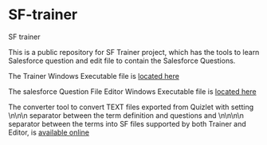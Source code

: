 # SF-trainer
SF trainer

This is a public repository for SF Trainer project, which has the tools to learn Salesforce question and edit file to contain the Salesforce Questions.

The Trainer Windows Executable file is [located here](/raw/master/release/SFTraining.exe)

The salesforce Question File Editor Windows Executable file is [located here](/raw/master/release/SFTrEdit.exe)

The converter tool to convert TEXT files exported from Quizlet with setting \n\n\n separator between the term definition and questions and \n\n\n\n separator between the terms into SF files supported by both Trainer and Editor, is [available online](https://txt-to-sf-converter-developer-edition.eu17.force.com/)
